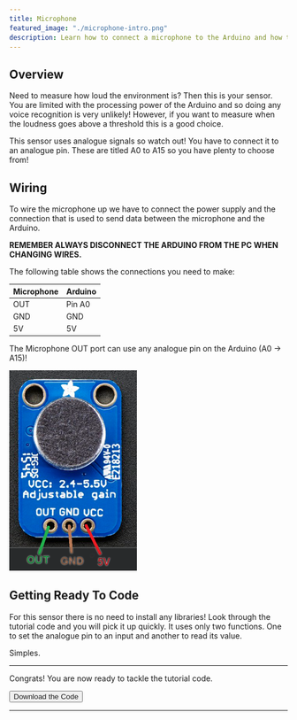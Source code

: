 ```yaml
---
title: Microphone
featured_image: "./microphone-intro.png"
description: Learn how to connect a microphone to the Arduino and how to use it.
---
```

## Overview
Need to measure how loud the environment is? Then this is your sensor. You are limited with the processing power of the Arduino and so doing any voice recognition is very unlikely! However, if you want to measure when the loudness goes above a threshold this is a good choice. 

This sensor uses analogue signals so watch out! You have to connect it to an analogue pin. These are titled A0 to A15 so you have plenty to choose from!



## Wiring
To wire the microphone up we have to connect the power supply and the connection that is used to send data between the microphone and the Arduino. 

**REMEMBER ALWAYS DISCONNECT THE ARDUINO FROM THE PC WHEN CHANGING WIRES.**

The following table shows the connections you need to make:

| Microphone    | Arduino |
| ------------- | ------- |
| OUT           | Pin A0  |
| GND           | GND     |
| 5V            | 5V      |

The Microphone OUT port can use any analogue pin on the Arduino (A0 -> A15)!

![Microphone Wiring](./images/microphone-1.png)

## Getting Ready To Code

For this sensor there is no need to install any libraries! Look through the tutorial code and you will pick it up quickly. It uses only two functions. One to set the analogue pin to an input and another to read its value. 

Simples. 


***

Congrats! You are now ready to tackle the tutorial code.

<button class="mdc-button mdc-button--raised">
  <a href="./code/MicTutorial.ino" class="mdc-button__label" style="text-decoration: none;" download>Download the Code</a>
</button>

***